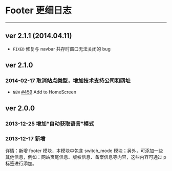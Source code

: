 # Footer 更细日志
---

## ver 2.1.1 (2014.04.11)

- `FIXED` 修复与 navbar 共存时窗口无法关闭的 bug

## ver 2.1.0

### 2014-02-17 取消站点类型，增加技术支持公司和网址

- `NEW` [#459](https://github.com/allmobilize/issues/issues/459) Add to HomeScreen

## ver 2.0.0

### 2013-12-25 增加“自动获取语言”模式

### 2013-12-17 新增

详情：新增 footer 模块，本模块中包含 switch_mode 模块；另外，可添加一些其他信息，例如：网站页尾信息、版权信息、备案信息等内容，这些内容可通过 p 标签进行添加。